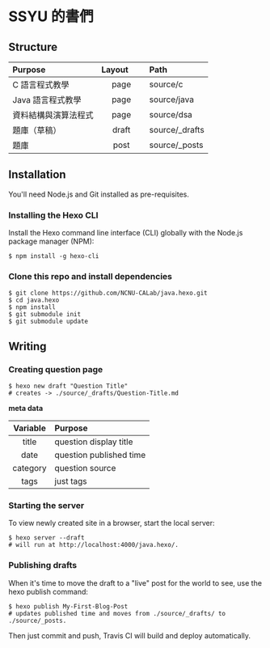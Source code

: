 # SSYU 的書們

## Structure
| Purpose | Layout        | Path          |
|:-----| :-------------: |:-------------| 
| C 語言程式教學 | page | source/c |
| Java 語言程式教學 | page | source/java |
| 資料結構與演算法程式 | page | source/dsa |
| 題庫（草稿） | draft | source/_drafts |
| 題庫 | post | source/_posts |

## Installation
You'll need Node.js and Git installed as pre-requisites.

### Installing the Hexo CLI
Install the Hexo command line interface (CLI) globally with the Node.js package manager (NPM):

```
$ npm install -g hexo-cli
```

### Clone this repo and install dependencies
```
$ git clone https://github.com/NCNU-CALab/java.hexo.git
$ cd java.hexo
$ npm install
$ git submodule init
$ git submodule update
```
## Writing

### Creating question page
```
$ hexo new draft "Question Title"
# creates -> ./source/_drafts/Question-Title.md
```

**meta data**

| Variable | Purpose|
|:-----:| :------------- |
| title | question display title | 
| date | question published time |
| category | question source | 
| tags | just tags | 

### Starting the server
To view newly created site in a browser, start the local server:

```
$ hexo server --draft
# will run at http://localhost:4000/java.hexo/.
```

### Publishing drafts
When it's time to move the draft to a "live" post for the world to see, use the hexo publish command:

```
$ hexo publish My-First-Blog-Post
# updates published time and moves from ./source/_drafts/ to ./source/_posts.
```

Then just commit and push, Travis CI will build and deploy automatically.
